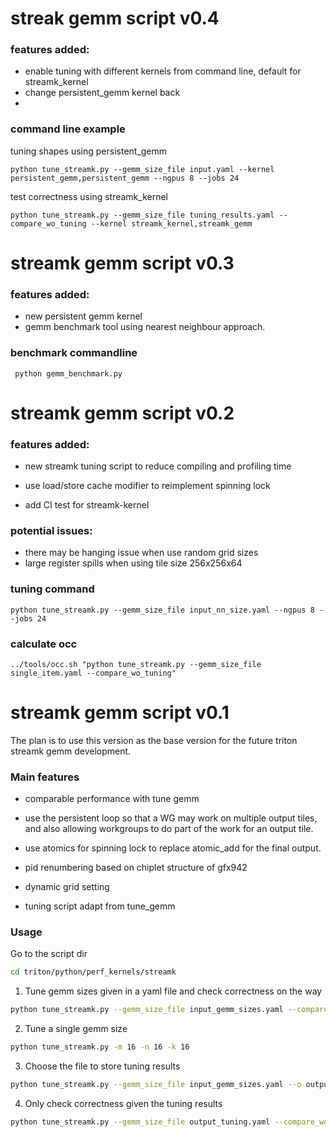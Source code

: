 # streak gemm script v0.4

### features added:
- enable tuning with different kernels from command line, default for streamk_kernel
- change persistent_gemm kernel back
-

### command line example

tuning shapes using persistent_gemm
```
python tune_streamk.py --gemm_size_file input.yaml --kernel persistent_gemm,persistent_gemm --ngpus 8 --jobs 24
```

test correctness using streamk_kernel
```
python tune_streamk.py --gemm_size_file tuning_results.yaml --compare_wo_tuning --kernel streamk_kernel,streamk_gemm

```

# streamk gemm script v0.3

### features added:

- new persistent gemm kernel
- gemm benchmark tool using nearest neighbour approach.

### benchmark commandline

```
 python gemm_benchmark.py
```

# streamk gemm script v0.2

### features added:

- new streamk tuning script to reduce compiling and profiling time

- use load/store cache modifier to reimplement spinning lock

- add CI test for streamk-kernel

### potential issues:

- there may be hanging issue when use random grid sizes
- large register spills when using tile size 256x256x64

### tuning command

```
python tune_streamk.py --gemm_size_file input_nn_size.yaml --ngpus 8 --jobs 24
```

### calculate occ

```
../tools/occ.sh "python tune_streamk.py --gemm_size_file single_item.yaml --compare_wo_tuning"
```

# streamk gemm script v0.1

The plan is to use this version as the base version for the future triton streamk gemm development.

### Main features
- comparable performance with tune gemm

- use the persistent loop so that a WG may work on multiple output tiles, and also allowing workgroups to do part of the work for an output tile.

- use atomics for spinning lock to replace atomic_add for the final output.

- pid renumbering based on chiplet structure of gfx942

- dynamic grid setting

- tuning script adapt from tune_gemm

### Usage

Go to the script dir
```bash
cd triton/python/perf_kernels/streamk
```

1. Tune gemm sizes given in a yaml file and check correctness on the way
```bash
python tune_streamk.py --gemm_size_file input_gemm_sizes.yaml --compare
```

2. Tune a single gemm size
```bash
python tune_streamk.py -m 16 -n 16 -k 16
```

3. Choose the file to store tuning results
```bash
python tune_streamk.py --gemm_size_file input_gemm_sizes.yaml --o output_tuning.yaml
```

4. Only check correctness given the tuning results
```bash
python tune_streamk.py --gemm_size_file output_tuning.yaml --compare_wo_tuning
```
